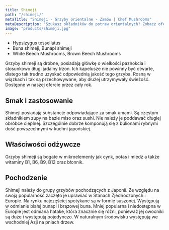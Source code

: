```yaml
---
title: Shimeji
path: "/shimeji/"
metaTitle: "Shimeji - Grzyby orientalne - Zamów | Chef Mushrooms"
metaDescription: "Szukasz składników do potraw orientalnych? Zobacz ofertę i zamów."
image: "products/shimeji.jpg"
---
```


- Hypsizygus tessellatus
- Buna shimeji, Bunapi shimeji
- White Beech Mushrooms, Brown Beech Mushrooms

Grzyby shimeji są drobne, posiadają główkę o wielkości paznokcia i stosunkowo długi jadalny trzon. Ich kapelusze nie powinny być otwarte, dlatego tak trudno uzyskać odpowiednią jakość tego grzyba. Rosną w wiązkach i tak są przechowywane, aby dłużej utrzymywały świeżość. Dostępne w naszej ofercie przez cały rok.

## Smak i zastosowanie

Shimeji posiadają substancje odpowiadające za smak umami. Są częstym składnikiem zupy na bazie miso oraz sushi. Nie należy je poddawać długiej obróbce cieplnej. Szczególnie dobrze komponują się z bulionami rybnymi dość powszechnymi w kuchni japońskiej.

## Właściwości odżywcze

Grzyby shimeji są bogate w mikroelementy jak cynk, potas i miedź a także witaminy B1, B6, B9, B12 oraz błonnik.

## Pochodzenie

Shimeji należy do grupy grzybów pochodzących z Japonii. Ze względu na swoją popularność zaczęto je uprawiać w Stanach Zjednoczonych i Europie. Na rynku najczęściej spotykane są w formie suszonej. Występują w odmianie białej bunapi i brązowej buna. Mniej popularna i niedostępna w Europie jest odmiana hatake, która znacznie się różni, ponieważ jej owocniki są duże i występują pojedynczo. W naturalnym środowisku występują we wschodniej Azji na pniach drzew.